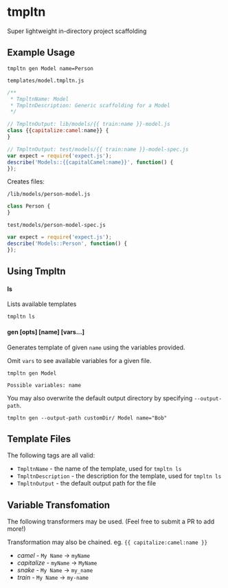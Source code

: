 # tmpltn

Super lightweight in-directory project scaffolding

## Example Usage

```
tmpltn gen Model name=Person
```

`templates/model.tmpltn.js`
```js
/**
 * TmpltnName: Model
 * TmpltnDescription: Generic scaffolding for a Model
 */

// TmpltnOutput: lib/models/{{ train:name }}-model.js
class {{capitalize:camel:name}} {
}

// TmpltnOutput: test/models/{{ train:name }}-model-spec.js
var expect = require('expect.js');
describe('Models::{{capitalCamel:name}}', function() {
});
````

Creates files:

`/lib/models/person-model.js`
```js
class Person {
}
```

`test/models/person-model-spec.js`
```js
var expect = require('expect.js');
describe('Models::Person', function() {
});
```
## Using Tmpltn

#### ls

Lists available templates

```
tmpltn ls
```

#### gen [opts] [name] [vars...]

Generates template of given `name` using the variables provided.

Omit `vars` to see available variables for a given file.

```
tmpltn gen Model

Possible variables: name
```

You may also overwrite the default output directory by specifying `--output-path`.

```
tmpltn gen --output-path customDir/ Model name="Bob"
```

## Template Files

The following tags are all valid:

- `TmpltnName` - the name of the template, used for `tmpltn ls`
- `TmpltnDescription` - the description for the template, used for `tmpltn ls`
- `TmpltnOutput` - the default output path for the file

## Variable Transfomation

The following transformers may be used. (Feel free to submit a PR to add more!)

Transformation may also be chained. eg. `{{ capitalize:camel:name }}`

- *camel* - `My Name` -> `myName`
- *capitalize* - `myName` -> `MyName`
- *snake* - `My Name` -> `my_name`
- *train* - `My Name` -> `my-name`
